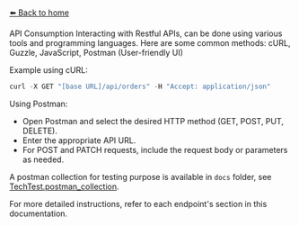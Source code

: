 [⬅️ Back to home](../README.md)

API Consumption
Interacting with Restful APIs, can be done using various tools and programming languages. Here are some common methods: cURL, Guzzle, JavaScript, Postman (User-friendly UI)

Example using cURL:
```java
curl -X GET "[base URL]/api/orders" -H "Accept: application/json"
```
Using Postman:
* Open Postman and select the desired HTTP method (GET, POST, PUT, DELETE).
* Enter the appropriate API URL.
* For POST and PATCH requests, include the request body or parameters as needed.

A postman collection for testing purpose is available in `docs` folder, see [TechTest.postman_collection](TechTest.postman_collection.json).

For more detailed instructions, refer to each endpoint's section in this documentation.
